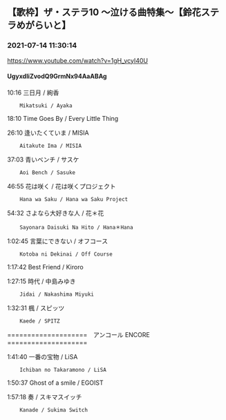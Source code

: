 ## 【歌枠】ザ・ステラ10 ～泣ける曲特集～【鈴花ステラめがらいと】
### 2021-07-14 11:30:14
https://www.youtube.com/watch?v=1gH_vcyI40U
#### UgyxdIiZvodQ9GrmNx94AaABAg
10:16	三日月 / 絢香

		Mikatsuki / Ayaka



18:10	Time Goes By / Every Little Thing



26:10	逢いたくていま / MISIA

		Aitakute Ima / MISIA



37:03	青いベンチ / サスケ

		Aoi Bench / Sasuke



46:55	花は咲く / 花は咲くプロジェクト

		Hana wa Saku / Hana wa Saku Project



54:32	さよなら大好きな人 / 花＊花

		Sayonara Daisuki Na Hito / Hana＊Hana



1:02:45	言葉にできない / オフコース

		Kotoba ni Dekinai / Off Course



1:17:42	Best Friend / Kiroro



1:27:15	時代 / 中島みゆき

		Jidai / Nakashima Miyuki



1:32:31	楓 / スピッツ

		Kaede / SPITZ



====================　アンコール ENCORE　====================



1:41:40	一番の宝物 / LiSA

		Ichiban no Takaramono / LiSA



1:50:37	Ghost of a smile / EGOIST



1:57:18	奏 / スキマスイッチ

		Kanade / Sukima Switch

